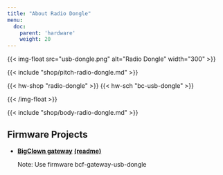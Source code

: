 ```yaml
---
title: "About Radio Dongle"
menu:
  doc:
    parent: 'hardware'
    weight: 20
---
```


{{< img-float src="usb-dongle.png" alt="Radio Dongle" width="300" >}}

{{< include "shop/pitch-radio-dongle.md" >}}

{{< hw-shop "radio-dongle" >}}
{{< hw-sch "bc-usb-dongle" >}}

{{< /img-float >}}

{{< include "shop/body-radio-dongle.md" >}}

## Firmware Projects

* [**BigClown gateway**](https://github.com/bigclownlabs/bcf-gateway/releases) [**(readme)**](https://github.com/bigclownlabs/bcf-gateway/blob/master/README.md)

    Note: Use firmware bcf-gateway-usb-dongle
